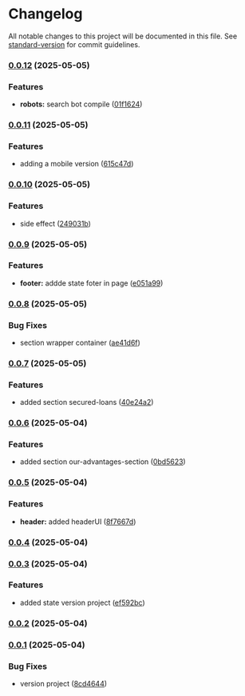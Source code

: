 # Changelog

All notable changes to this project will be documented in this file. See [standard-version](https://github.com/conventional-changelog/standard-version) for commit guidelines.

### [0.0.12](https://github.com/DKMFzF/frontend-portfolio/compare/v0.0.11...v0.0.12) (2025-05-05)


### Features

* **robots:** search bot compile ([01f1624](https://github.com/DKMFzF/frontend-portfolio/commit/01f162464a722603b854fbfa43b055851b33f491))

### [0.0.11](https://github.com/DKMFzF/frontend-portfolio/compare/v0.0.10...v0.0.11) (2025-05-05)


### Features

* adding a mobile version ([615c47d](https://github.com/DKMFzF/frontend-portfolio/commit/615c47d1d9b7076d0e483e92940a7b6288d7b29b))

### [0.0.10](https://github.com/DKMFzF/frontend-portfolio/compare/v0.0.9...v0.0.10) (2025-05-05)


### Features

* side effect ([249031b](https://github.com/DKMFzF/frontend-portfolio/commit/249031bf34395720bde5975a8e05040530e757dc))

### [0.0.9](https://github.com/DKMFzF/frontend-portfolio/compare/v0.0.8...v0.0.9) (2025-05-05)


### Features

* **footer:** addde state foter in page ([e051a99](https://github.com/DKMFzF/frontend-portfolio/commit/e051a99b40ce80200446f07fbe32e0fdd1ae6902))

### [0.0.8](https://github.com/DKMFzF/frontend-portfolio/compare/v0.0.7...v0.0.8) (2025-05-05)


### Bug Fixes

* section wrapper container ([ae41d6f](https://github.com/DKMFzF/frontend-portfolio/commit/ae41d6ff5f73169f5bbe916cc2b85385ef54cc22))

### [0.0.7](https://github.com/DKMFzF/frontend-portfolio/compare/v0.0.6...v0.0.7) (2025-05-05)


### Features

* added section secured-loans ([40e24a2](https://github.com/DKMFzF/frontend-portfolio/commit/40e24a2abac63da8397793a4a06a941b5a55e0e3))

### [0.0.6](https://github.com/DKMFzF/frontend-portfolio/compare/v0.0.5...v0.0.6) (2025-05-04)


### Features

* added section our-advantages-section ([0bd5623](https://github.com/DKMFzF/frontend-portfolio/commit/0bd5623872008d1152a2445a01d112085176141a))

### [0.0.5](https://github.com/DKMFzF/frontend-portfolio/compare/v0.0.4...v0.0.5) (2025-05-04)


### Features

* **header:** added headerUI ([8f7667d](https://github.com/DKMFzF/frontend-portfolio/commit/8f7667d79b3e6918f35644c24a86ea1d9766753b))

### [0.0.4](https://github.com/DKMFzF/frontend-portfolio/compare/v0.0.3...v0.0.4) (2025-05-04)

### [0.0.3](https://github.com/DKMFzF/frontend-portfolio/compare/v0.0.2...v0.0.3) (2025-05-04)


### Features

* added state version project ([ef592bc](https://github.com/DKMFzF/frontend-portfolio/commit/ef592bca588a788289d67b3ee1c8a025b3b2931b))

### [0.0.2](https://github.com/DKMFzF/frontend-portfolio/compare/v0.0.1...v0.0.2) (2025-05-04)

### [0.0.1](https://github.com/DKMFzF/frontend-portfolio/compare/v1.72.0...v0.0.1) (2025-05-04)


### Bug Fixes

* version project ([8cd4644](https://github.com/DKMFzF/frontend-portfolio/commit/8cd464414dc3c1ae56b00782de289cb6ab44592b))
